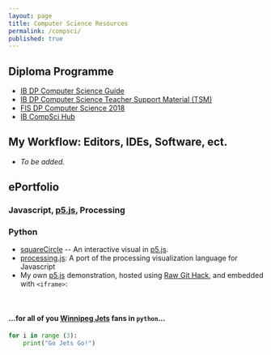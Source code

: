 ```yaml
---
layout: page
title: Computer Science Resources
permalink: /compsci/
published: true
---
```


## Diploma Programme
- [IB DP Computer Science Guide](http://xmltwo.ibo.org/publications/DP/Group5/d_5_comsc_gui_1201_1/html/67.207.142.65/exist/rest/app/gui.xql@doc=d_5_comsc_gui_1201_1_e&part=1&chapter=1.html)
- [IB DP Computer Science Teacher Support Material (TSM)](https://ibpublishing.ibo.org/live-exist/rest/app/tsm.xql?doc=d_4_comsc_tsm_1201_2_e&part=1&chapter=1)
- [FIS DP Computer Science 2018](https://sites.google.com/a/fis.edu/fiscomp/)
- [IB CompSci Hub](https://ib.compscihub.net/)

## My Workflow: Editors, IDEs, Software, ect.
- *To be added.*

## ePortfolio
### Javascript, [p5.js](https://p5js.org/), Processing
### Python
- [squareCircle](https://raw.githack.com/mvpoirier/Javascript/master/squareCircle/index.html)
-- An interactive visual in [p5.js](https://p5js.org/).
- [processing.js](http://processingjs.org/): A port of the processing visualization language for Javascript
- My own [p5.js](https://p5js.org/) demonstration, hosted using [Raw Git Hack](https://raw.githack.com/), and embedded with `<iframe>`:

<!-- Added extra 25px to width and height to prevent iframe scrolling -->
<!-- EMBED CODE EXAMPLES START
<iframe 
width="525" height="525"
frameborder="0" 
src="https://raw.githack.com/mvpoirier/Javascript/master/squareCircle/index.html">
</iframe>

- Here is another demo, this time visualizing `Bubble Sort` and `Selection Sort` with p5.js:
<iframe 
width="825" height="250"
frameborder="0" 
src="https://raw.githack.com/mvpoirier/Javascript/master/sortingVisualization/bubbleSort.html">
</iframe>

<iframe 
width="825" height="250"
frameborder="0" 
src="https://raw.githack.com/mvpoirier/Javascript/master/sortingVisualization/selectionSort.html">
</iframe>
EMBED CODE EXAMPLES END-->

<!--Add spacing-->
&nbsp;
&nbsp;
&nbsp;
#### ...for all of you [Winnipeg Jets](https://www.nhl.com/jets) fans in `python`...
```python
for i in range (3):
    print("Go Jets Go!")
```
